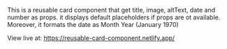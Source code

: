 This is a reusable card component that get title, image, altText, date and number as props. it displays default placeholders if props are ot available. Moreover, it formats the date as Month Year (January 1970)

View live at:
https://reusable-card-component.netlify.app/